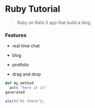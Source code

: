 # Ruby Tutorial

> Ruby on Rails 5 app that build a blog

### Features

- real time chat

- blog

- protfolio

- drag and drop

```ruby
def my_method
  puts "here it is"
generated
```

```javascript
alert("Hi there");
```
